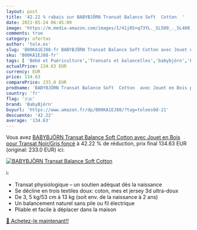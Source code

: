 ```yaml
---
layout: post
title: '42.22 % rabais sur BABYBJÖRN Transat Balance Soft  Cotton  '
date: 2021-05-24 06:45:09
image: 'https://m.media-amazon.com/images/I/41j0S+q73YL._SL500_._SL400_.jpg'
comments: true
category: ofertas
author: 'tole.es'
slug: 'B00KA1EJ88-fr BABYBJÖRN Transat Balance Soft Cotton avec Jouet en Bois...'
sku: 'B00KA1EJ88-fr'
tags: [ 'Bébé et Puériculture','Transats et balancelles','babybjörn','Éveil et jouets', ]
actualPrice: 134.63 EUR
currency: EUR
price: 134.63
comparePrice: 233.0 EUR
prodname: 'BABYBJÖRN Transat Balance Soft  Cotton  avec Jouet en Bois pour Transat  Noir/Gris foncé'
country: 'fr'
flag: '🇫🇷'
brand: 'BabyBjörn'
buyurl: 'https://www.amazon.fr/dp/B00KA1EJ88/?tag=tolees0d-21'
descuento: '42.22'
average: '134.63'
---
```


Vous avez [BABYBJÖRN Transat Balance Soft  Cotton  avec Jouet en Bois pour Transat  Noir/Gris foncé](https://www.amazon.fr/dp/B00KA1EJ88/?tag=tolees0d-21)  à  42.22 % de réduction, prix final  134.63 EUR (original: 233.0 EUR) ici:

[![BABYBJÖRN Transat Balance Soft  Cotton  ](https://m.media-amazon.com/images/I/41j0S+q73YL._SL500_._SL400_.jpg)](https://www.amazon.fr/dp/B00KA1EJ88/?tag=tolees0d-21)

ℹ️:

- Transat physiologique – un soutien adéquat dès la naissance
- Se décline en trois textiles doux: coton, mes et jersey 3d ultra-doux
- De 3, 5 kg/53 cm à 13 kg (soit env. de la naissance à 2 ans)
- Un balancement naturel sans pile ou fil électrique
- Pliable et facile à déplacer dans la maison

[🛒 Achetez-le maintenant!!](https://www.amazon.fr/dp/B00KA1EJ88/?tag=tolees0d-21)
